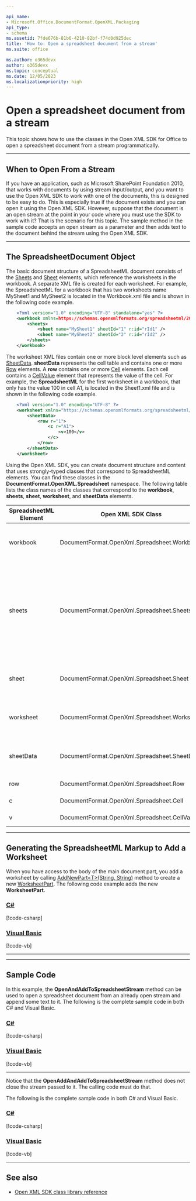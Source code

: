 ```yaml
---

api_name:
- Microsoft.Office.DocumentFormat.OpenXML.Packaging
api_type:
- schema
ms.assetid: 7fde676b-81b6-4210-82bf-f74d0d925dec
title: 'How to: Open a spreadsheet document from a stream'
ms.suite: office

ms.author: o365devx
author: o365devx
ms.topic: conceptual
ms.date: 12/05/2023
ms.localizationpriority: high
---
```

# Open a spreadsheet document from a stream

This topic shows how to use the classes in the Open XML SDK for
Office to open a spreadsheet document from a stream programmatically.



---------------------------------------------------------------------------------
## When to Open From a Stream 
If you have an application, such as Microsoft SharePoint Foundation
2010, that works with documents by using stream input/output, and you
want to use the Open XML SDK to work with one of the documents, this
is designed to be easy to do. This is especially true if the document
exists and you can open it using the Open XML SDK. However, suppose
that the document is an open stream at the point in your code where you
must use the SDK to work with it? That is the scenario for this topic.
The sample method in the sample code accepts an open stream as a
parameter and then adds text to the document behind the stream using the
Open XML SDK.


--------------------------------------------------------------------------------
## The SpreadsheetDocument Object 

The basic document structure of a SpreadsheetML document consists of the
[Sheets](https://msdn.microsoft.com/library/office/documentformat.openxml.spreadsheet.sheets.aspx) and [Sheet](https://msdn.microsoft.com/library/office/documentformat.openxml.spreadsheet.sheet.aspx) elements, which reference the
worksheets in the workbook. A separate XML file is created for each
worksheet. For example, the SpreadsheetML for a workbook that has two
worksheets name MySheet1 and MySheet2 is located in the Workbook.xml
file and is shown in the following code example.

```xml
    <?xml version="1.0" encoding="UTF-8" standalone="yes" ?> 
    <workbook xmlns=https://schemas.openxmlformats.org/spreadsheetml/2006/main xmlns:r="https://schemas.openxmlformats.org/officeDocument/2006/relationships">
        <sheets>
            <sheet name="MySheet1" sheetId="1" r:id="rId1" /> 
            <sheet name="MySheet2" sheetId="2" r:id="rId2" /> 
        </sheets>
    </workbook>
```

The worksheet XML files contain one or more block level elements such as
[SheetData](https://msdn.microsoft.com/library/office/documentformat.openxml.spreadsheet.sheetdata.aspx). **sheetData** represents the cell table and contains
one or more [Row](https://msdn.microsoft.com/library/office/documentformat.openxml.spreadsheet.row.aspx) elements. A **row** contains one or more [Cell](https://msdn.microsoft.com/library/office/documentformat.openxml.spreadsheet.cell.aspx) elements. Each cell contains a [CellValue](https://msdn.microsoft.com/library/office/documentformat.openxml.spreadsheet.cellvalue.aspx) element that represents the value
of the cell. For example, the **SpreadsheetML**
for the first worksheet in a workbook, that only has the value 100 in
cell A1, is located in the Sheet1.xml file and is shown in the following
code example.

```xml
    <?xml version="1.0" encoding="UTF-8" ?> 
    <worksheet xmlns="https://schemas.openxmlformats.org/spreadsheetml/2006/main">
        <sheetData>
            <row r="1">
                <c r="A1">
                    <v>100</v> 
                </c>
            </row>
        </sheetData>
    </worksheet>
```

Using the Open XML SDK, you can create document structure and
content that uses strongly-typed classes that correspond to
SpreadsheetML elements. You can find these classes in the **DocumentFormat.OpenXML.Spreadsheet** namespace. The
following table lists the class names of the classes that correspond to
the **workbook**, **sheets**, **sheet**, **worksheet**, and **sheetData** elements.

SpreadsheetML Element|Open XML SDK Class|Description
--|--|--
workbook|DocumentFormat.OpenXml.Spreadsheet.Workbook|The root element for the main document part.
sheets|DocumentFormat.OpenXml.Spreadsheet.Sheets|The container for the block level structures such as sheet, fileVersion, and others specified in the [ISO/IEC 29500](https://www.iso.org/standard/71691.html) specification.
sheet|DocumentFormat.OpenXml.Spreadsheet.Sheet|A sheet that points to a sheet definition file.
worksheet|DocumentFormat.OpenXml.Spreadsheet.Worksheet|A sheet definition file that contains the sheet data.
sheetData|DocumentFormat.OpenXml.Spreadsheet.SheetData|The cell table, grouped together by rows.
row|DocumentFormat.OpenXml.Spreadsheet.Row|A row in the cell table.
c|DocumentFormat.OpenXml.Spreadsheet.Cell|A cell in a row.
v|DocumentFormat.OpenXml.Spreadsheet.CellValue|The value of a cell.


--------------------------------------------------------------------------------
## Generating the SpreadsheetML Markup to Add a Worksheet 
When you have access to the body of the main document part, you add a
worksheet by calling [AddNewPart\<T\>(String, String)](https://msdn.microsoft.com/library/office/cc562372.aspx) method to
create a new [WorksheetPart](https://msdn.microsoft.com/library/office/documentformat.openxml.spreadsheet.worksheet.worksheetpart.aspx). The following code example
adds the new **WorksheetPart**.

### [C#](#tab/cs-2)
[!code-csharp[](../../samples/spreadsheet/open_from_a_stream/cs/Program.cs#snippet1)]

### [Visual Basic](#tab/vb-2)
[!code-vb[](../../samples/spreadsheet/open_from_a_stream/vb/Program.vb#snippet1)]
***


--------------------------------------------------------------------------------
## Sample Code 
In this example, the **OpenAndAddToSpreadsheetStream** method can be used
to open a spreadsheet document from an already open stream and append
some text to it. The following is the complete sample code in both C\# and Visual Basic.

### [C#](#tab/cs-3)
[!code-csharp[](../../samples/spreadsheet/open_from_a_stream/cs/Program.cs#snippet2)]

### [Visual Basic](#tab/vb-3)
[!code-vb[](../../samples/spreadsheet/open_from_a_stream/vb/Program.vb#snippet2)]
***


Notice that the **OpenAddAndAddToSpreadsheetStream** method does not
close the stream passed to it. The calling code must do that.

The following is the complete sample code in both C\# and Visual Basic.

### [C#](#tab/cs)
[!code-csharp[](../../samples/spreadsheet/open_from_a_stream/cs/Program.cs#snippet0)]

### [Visual Basic](#tab/vb)
[!code-vb[](../../samples/spreadsheet/open_from_a_stream/vb/Program.vb#snippet0)]

--------------------------------------------------------------------------------
## See also 


- [Open XML SDK class library reference](/office/open-xml/open-xml-sdk)

